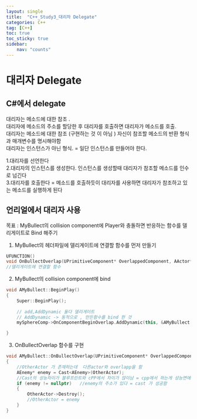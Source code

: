 ```yaml
---
layout: single
title:  "C++_Study3_대리자 Delegate"
categories: C++
tag: [C++]
toc: true
toc_sticky: true
sidebar:
    nav: "counts"
---
```

# 대리자 Delegate

## C#에서 delegate
대리자는 메소드에 대한 참조 .   
대리자에 메소드의 주소를 할당한 후 대리자를 호출하면 대리자가 메소드를 호출.  
대리자는 메소드에 대한 참조 (구현하는 것 이 아님 ) 자신이 참조할 메소드의 반환 형식과 매개변수를 명시해야함  
대리자는 인스턴스가 아닌 형식. = 일단 인스턴스를 만들어야 한다.  

1.대리자를 선언한다  
2.대리자의 인스턴스를 생성한다. 인스턴스를 생성할때 대리자가 참조할 메소드를 인수로 넘긴다  
3.대리자를 호출한다 = 메소드를 호출하듯이 대리자를 사용하면 대리자가 참조하고 있는 메소드를 실행하게 된다  



## 언리얼에서 대리자 사용

목표 : MyBullect의 collision component에 Player와 충돌하면 반응하는 함수를 델리게이트로  Bind 해주기

1. MyBullect의 헤더파일에 델리게이트에 연결할 함수를 먼저 만들기

```cpp
UFUNCTION()
void OnBullectOverlap(UPrimitiveComponent* OverlappedComponent, AActor* OtherActor, UPrimitiveComponent* OtherComp, int32 OtherBodyIndex, bool bFromSeep, const FHitResult& SweepResult);
//델리게이트에 연결할 함수
```

2. MyBullect의 collision component에 bind

```cpp
void AMyBullect::BeginPlay()
{
	Super::BeginPlay();
	
	// add,AddDynamic 둘다 델리게이트
	// AddDynamic -> 동적으로 , 만든함수를 bind 한 것 
	mySphereComp->OnComponentBeginOverlap.AddDynamic(this, &AMyBullect::OnBullectOverlap);

}
```

3. OnBullectOverlap 함수를 구현

```cpp
void AMyBullect::OnBullectOverlap(UPrimitiveComponent* OverlappedComponent, AActor* OtherActor, UPrimitiveComponent* OtherComp, int32 OtherBodyIndex, bool bFromSeep, const FHitResult& SweepResult)
{
	//OtherActor 가 존재하는데  다른actor와 overlapp을 함 
	AEnemy* enemy = Cast<AEnemy>(OtherActor);
	//Cast의 성능차이가 블루프린트와 cPP에서 차이가 많이남 = cpp에서 하는게 성능면에서 훨씬 나음 
	if (enemy != nullptr)	//enemy의 주소가 있다 = cast 가 성공함
	{
		OtherActor->Destroy();
		//OtherActor = enemy 
	}	
}
```